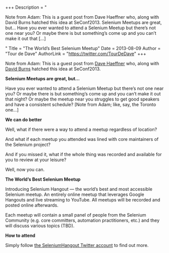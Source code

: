 +++
Description = "<p>Note from Adam: This is a guest post from Dave Haeffner who, along with David Burns hatched this idea at SeConf2013. Selenium Meetups are great, but… Have you ever wanted to attend a Selenium Meetup but there’s not one near you? Or maybe there is but something’s come up and you can’t make it out that […]</p>"
Title = "The World’s Best Selenium Meetup"
Date = 2013-08-09
Author = "Tour de Dave"
AuthorLink = "https://twitter.com/TourDeDave"
+++

<p>Note from Adam: This is a guest post from <a href="http://twitter.com/tourdedave">Dave Haeffner</a> who, along with <a href="http://www.theautomatedtester.co.uk/">David Burns</a> hatched this idea at SeConf2013.</p>
<p><strong>Selenium Meetups are great, but&#8230;</strong></p>
<p>Have you ever wanted to attend a Selenium Meetup but there&#8217;s not one near you? Or maybe there is but something&#8217;s come up and you can&#8217;t make it out that night? Or maybe the meetup near you struggles to get good speakers and have a consistent schedule? [Note from Adam; like, say, the Toronto one&#8230;]</p>
<p><strong>We can do better</strong></p>
<p>Well, what if there were a way to attend a meetup regardless of location?</p>
<p>And what if each meetup you attended was lined with core maintainers of the Selenium project?</p>
<p>And if you missed it, what if the whole thing was recorded and available for you to review at your leisure?</p>
<p>Well, now you can.</p>
<p><strong>The World&#8217;s Best Selenium Meetup</strong></p>
<p>Introducing Selenium Hangout &#8212; the world&#8217;s best and most accessible Selenium meetup. An entirely online meetup that leverages Google Hangouts and live streaming to YouTube. All meetups will be recorded and posted online afterwards.</p>
<p>Each meetup will contain a small panel of people from the Selenium Community (e.g. core committers, automation practitioners, etc.) and they will discuss various topics (TBD).</p>
<p><strong>How to attend</strong></p>
<p>Simply follow <a href="https://twitter.com/SeleniumHangout">the SeleniumHangout Twitter account</a> to find out more.</p>

